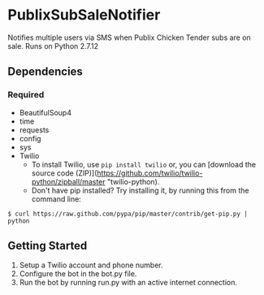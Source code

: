 # PublixSubSaleNotifier
Notifies multiple users via SMS when Publix Chicken Tender subs are on sale.
Runs on Python 2.7.12

## Dependencies
### Required
* BeautifulSoup4
* time
* requests
* config
* sys
* Twilio
  - To install Twilio, use `pip install twilio` or, you can [download the source code (ZIP)](https://github.com/twilio/twilio-python/zipball/master "twilio-python).
  - Don't have pip installed? Try installing it, by running this from the command line:
```
$ curl https://raw.github.com/pypa/pip/master/contrib/get-pip.py | python
```

## Getting Started
1. Setup a Twilio account and phone number.
2. Configure the bot in the bot.py file.
3. Run the bot by running run.py with an active internet connection.
